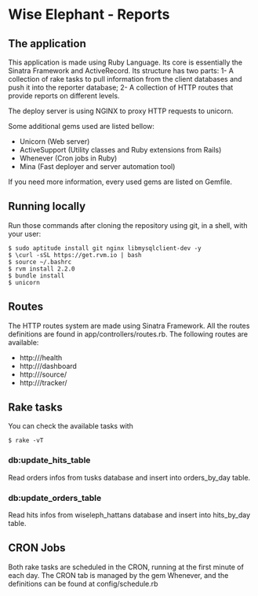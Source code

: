 # Wise Elephant - Reports

## The application

This application is made using Ruby Language. Its core is essentially the Sinatra Framework and ActiveRecord.  Its structure has two parts: 
1- A collection of rake tasks to pull information from the client databases and push it into the reporter database; 
2- A collection of HTTP routes that provide reports on different levels. 

The deploy server is using NGINX to proxy HTTP requests to unicorn.

Some additional gems used are listed bellow:
* Unicorn (Web server)
* ActiveSupport (Utility classes and Ruby extensions from Rails)
* Whenever (Cron jobs in Ruby)
* Mina (Fast deployer and server automation tool)

If you need more information, every used gems are listed on Gemfile.

## Running locally

Run those commands after cloning the repository using git, in a shell, with your user:

```
$ sudo aptitude install git nginx libmysqlclient-dev -y
$ \curl -sSL https://get.rvm.io | bash
$ source ~/.bashrc
$ rvm install 2.2.0
$ bundle install
$ unicorn
```

## Routes

The HTTP routes system are made using Sinatra Framework. All the routes definitions are found in app/controllers/routes.rb. The following routes are available:

* http://<your-server-name>/health
* http://<your-server-name>/dashboard
* http://<your-server-name>/source/<source-display-name>
* http://<your-server-name>/tracker/<tracker-name>

## Rake tasks

You can check the available tasks with

```
$ rake -vT
```

### db:update_hits_table
Read orders infos from tusks database and insert into orders_by_day table.

### db:update_orders_table
Read hits infos from wiseleph_hattans database and insert into hits_by_day table.

## CRON Jobs
Both rake tasks are scheduled in the CRON, running at the first minute of each day.
The CRON tab is managed by the gem Whenever, and the definitions can be found at config/schedule.rb
